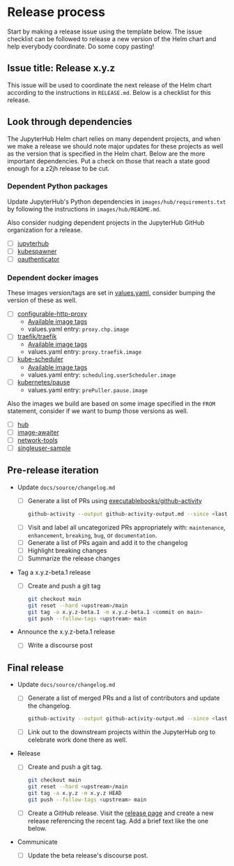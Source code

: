 # Release process

Start by making a release issue using the template below. The issue checklist
can be followed to release a new version of the Helm chart and help everybody
coordinate. Do some copy pasting!

## Issue title: Release x.y.z

This issue will be used to coordinate the next release of the Helm chart according to the instructions in `RELEASE.md`. Below is a checklist for this release.

## Look through dependencies

The JupyterHub Helm chart relies on many dependent projects, and when we make a release we should note major updates for these projects as well as the version that is specified in the Helm chart. Below are the more important dependencies. Put a check on those that reach a state good enough for a z2jh release to be cut.

### Dependent Python packages

Update JupyterHub's Python dependencies in `images/hub/requirements.txt` by
following the instructions in `images/hub/README.md`.

Also consider nudging dependent projects in the JupyterHub GitHub organization for a release.

- [ ] [jupyterhub](https://github.com/jupyterhub/jupyterhub)
- [ ] [kubespawner](https://github.com/jupyterhub/kubespawner)
- [ ] [oauthenticator](https://github.com/jupyterhub/oauthenticator)

### Dependent docker images

These images version/tags are set in [values.yaml](jupyterhub/values.yaml), consider bumping the version of these as well.

- [ ] [configurable-http-proxy](https://github.com/jupyterhub/configurable-http-proxy)
  - [Available image tags](https://hub.docker.com/r/jupyterhub/configurable-http-proxy/tags)
  - values.yaml entry: `proxy.chp.image`
- [ ] [traefik/traefik](https://github.com/traefik/traefik)
  - [Available image tags](https://hub.docker.com/_/traefik?tab=tags)
  - values.yaml entry: `proxy.traefik.image`
- [ ] [kube-scheduler](https://github.com/kubernetes/kube-scheduler)
  - [Available image tags](https://gcr.io/google_containers/kube-scheduler-amd64)
  - values.yaml entry: `scheduling.userScheduler.image`
- [ ] [kubernetes/pause](https://github.com/kubernetes/kubernetes/tree/HEAD/build/pause)
  - values.yaml entry: `prePuller.pause.image`

Also the images we build are based on some image specified in the `FROM` statement, consider if we want to bump those versions as well.

- [ ] [hub](images/hub/Dockerfile)
- [ ] [image-awaiter](images/image-awaiter/Dockerfile)
- [ ] [network-tools](images/network-tools/Dockerfile)
- [ ] [singleuser-sample](images/singleuser-sample/Dockerfile)

## Pre-release iteration

- Update `docs/source/changelog.md`

  - [ ] Generate a list of PRs using [executablebooks/github-activity](https://github.com/executablebooks/github-activity)
    ```bash
    github-activity --output github-activity-output.md --since <last tag> jupyterhub/zero-to-jupyterhub-k8s
    ```
  - [ ] Visit and label all uncategorized PRs appropriately with: `maintenance`, `enhancement`, `breaking`, `bug`, or `documentation`.
  - [ ] Generate a list of PRs again and add it to the changelog
  - [ ] Highlight breaking changes
  - [ ] Summarize the release changes

- Tag a x.y.z-beta.1 release

  - [ ] Create and push a git tag
    ```bash
    git checkout main
    git reset --hard <upstream>/main
    git tag -a x.y.z-beta.1 -m x.y.z-beta.1 <commit on main>
    git push --follow-tags <upstream> main
    ```

- Announce the x.y.z-beta.1 release
  - [ ] Write a discourse post

## Final release

- Update `docs/source/changelog.md`

  - [ ] Generate a list of merged PRs and a list of contributors and update the changelog.
    ```bash
    github-activity --output github-activity-output.md --since <last tag> jupyterhub/zero-to-jupyterhub-k8s
    ```
  - [ ] Link out to the downstream projects within the JupyterHub org to celebrate work done there as well.

- Release

  - [ ] Create and push a git tag.

    ```bash
    git checkout main
    git reset --hard <upstream>/main
    git tag -a x.y.z -m x.y.z HEAD
    git push --follow-tags <upstream> main
    ```

  - [ ] Create a GitHub release.
        Visit the [release page](https://github.com/jupyterhub/zero-to-jupyterhub-k8s/releases) and create a new release referencing the recent tag. Add a brief text like the one below.

- Communicate
  - [ ] Update the beta release's discourse post.
